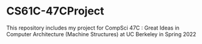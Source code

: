 # CS61C-47CProject
This repository includes my project for CompSci 47C : Great Ideas in Computer Architecture (Machine Structures) at UC Berkeley in Spring 2022
